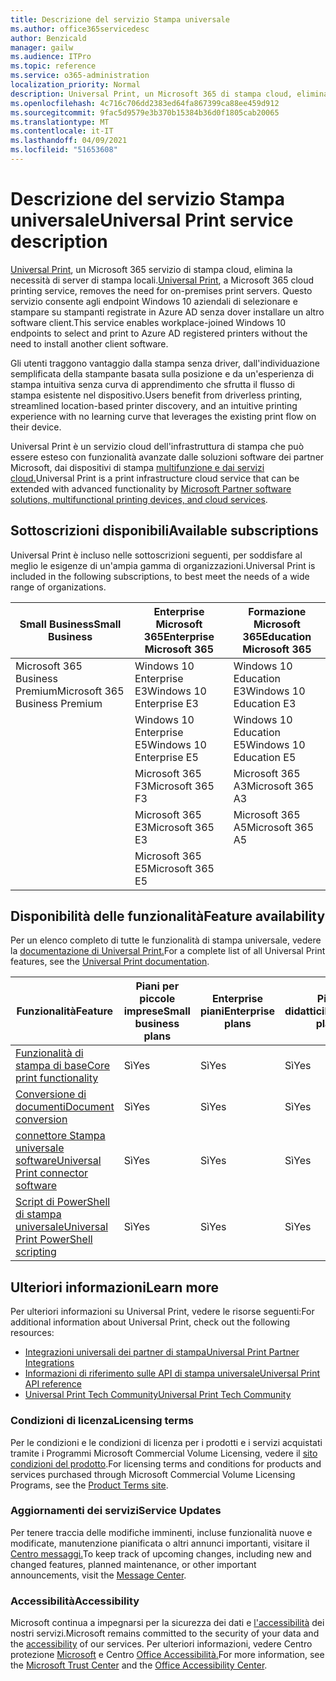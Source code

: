 ```yaml
---
title: Descrizione del servizio Stampa universale
ms.author: office365servicedesc
author: Benzicald
manager: gailw
ms.audience: ITPro
ms.topic: reference
ms.service: o365-administration
localization_priority: Normal
description: Universal Print, un Microsoft 365 di stampa cloud, elimina la necessità di server di stampa locali.
ms.openlocfilehash: 4c716c706dd2383ed64fa867399ca88ee459d912
ms.sourcegitcommit: 9fac5d9579e3b370b15384b36d0f1805cab20065
ms.translationtype: MT
ms.contentlocale: it-IT
ms.lasthandoff: 04/09/2021
ms.locfileid: "51653608"
---
```

# <a name="universal-print-service-description"></a><span data-ttu-id="e2fd3-103">Descrizione del servizio Stampa universale</span><span class="sxs-lookup"><span data-stu-id="e2fd3-103">Universal Print service description</span></span>

<span data-ttu-id="e2fd3-104">[Universal Print](https://www.microsoft.com/microsoft-365/windows/universal-print), un Microsoft 365 servizio di stampa cloud, elimina la necessità di server di stampa locali.</span><span class="sxs-lookup"><span data-stu-id="e2fd3-104">[Universal Print](https://www.microsoft.com/microsoft-365/windows/universal-print), a Microsoft 365 cloud printing service, removes the need for on-premises print servers.</span></span> <span data-ttu-id="e2fd3-105">Questo servizio consente agli endpoint Windows 10 aziendali di selezionare e stampare su stampanti registrate in Azure AD senza dover installare un altro software client.</span><span class="sxs-lookup"><span data-stu-id="e2fd3-105">This service enables workplace-joined Windows 10 endpoints to select and print to Azure AD registered printers without the need to install another client software.</span></span>

<span data-ttu-id="e2fd3-106">Gli utenti traggono vantaggio dalla stampa senza driver, dall'individuazione semplificata della stampante basata sulla posizione e da un'esperienza di stampa intuitiva senza curva di apprendimento che sfrutta il flusso di stampa esistente nel dispositivo.</span><span class="sxs-lookup"><span data-stu-id="e2fd3-106">Users benefit from driverless printing, streamlined location-based printer discovery, and an intuitive printing experience with no learning curve that leverages the existing print flow on their device.</span></span>

<span data-ttu-id="e2fd3-107">Universal Print è un servizio cloud dell'infrastruttura di stampa che può essere esteso con funzionalità avanzate dalle soluzioni software dei partner Microsoft, dai dispositivi di stampa [multifunzione e dai servizi cloud.](/universal-print/fundamentals/universal-print-partner-integrations)</span><span class="sxs-lookup"><span data-stu-id="e2fd3-107">Universal Print is a print infrastructure cloud service that can be extended with advanced functionality by [Microsoft Partner software solutions, multifunctional printing devices, and cloud services](/universal-print/fundamentals/universal-print-partner-integrations).</span></span>

## <a name="available-subscriptions"></a><span data-ttu-id="e2fd3-108">Sottoscrizioni disponibili</span><span class="sxs-lookup"><span data-stu-id="e2fd3-108">Available subscriptions</span></span>

<span data-ttu-id="e2fd3-109">Universal Print è incluso nelle sottoscrizioni seguenti, per soddisfare al meglio le esigenze di un'ampia gamma di organizzazioni.</span><span class="sxs-lookup"><span data-stu-id="e2fd3-109">Universal Print is included in the following subscriptions, to best meet the needs of a wide range of organizations.</span></span>

| <span data-ttu-id="e2fd3-110">Small Business</span><span class="sxs-lookup"><span data-stu-id="e2fd3-110">Small Business</span></span>                 | <span data-ttu-id="e2fd3-111">Enterprise Microsoft 365</span><span class="sxs-lookup"><span data-stu-id="e2fd3-111">Enterprise Microsoft 365</span></span>     | <span data-ttu-id="e2fd3-112">Formazione Microsoft 365</span><span class="sxs-lookup"><span data-stu-id="e2fd3-112">Education Microsoft 365</span></span> |
|--------------------------------|------------------------------|-------------------------|
| <span data-ttu-id="e2fd3-113">Microsoft 365 Business Premium</span><span class="sxs-lookup"><span data-stu-id="e2fd3-113">Microsoft 365 Business Premium</span></span> | <span data-ttu-id="e2fd3-114">Windows 10 Enterprise E3</span><span class="sxs-lookup"><span data-stu-id="e2fd3-114">Windows 10 Enterprise E3</span></span>     | <span data-ttu-id="e2fd3-115">Windows 10 Education E3</span><span class="sxs-lookup"><span data-stu-id="e2fd3-115">Windows 10 Education E3</span></span> |
|                                | <span data-ttu-id="e2fd3-116">Windows 10 Enterprise E5</span><span class="sxs-lookup"><span data-stu-id="e2fd3-116">Windows 10 Enterprise E5</span></span>     | <span data-ttu-id="e2fd3-117">Windows 10 Education E5</span><span class="sxs-lookup"><span data-stu-id="e2fd3-117">Windows 10 Education E5</span></span> |
|                                | <span data-ttu-id="e2fd3-118">Microsoft 365 F3</span><span class="sxs-lookup"><span data-stu-id="e2fd3-118">Microsoft 365 F3</span></span>             | <span data-ttu-id="e2fd3-119">Microsoft 365 A3</span><span class="sxs-lookup"><span data-stu-id="e2fd3-119">Microsoft 365 A3</span></span>        |
|                                | <span data-ttu-id="e2fd3-120">Microsoft 365 E3</span><span class="sxs-lookup"><span data-stu-id="e2fd3-120">Microsoft 365 E3</span></span>             | <span data-ttu-id="e2fd3-121">Microsoft 365 A5</span><span class="sxs-lookup"><span data-stu-id="e2fd3-121">Microsoft 365 A5</span></span>        |
|                                | <span data-ttu-id="e2fd3-122">Microsoft 365 E5</span><span class="sxs-lookup"><span data-stu-id="e2fd3-122">Microsoft 365 E5</span></span>             |                         |

## <a name="feature-availability"></a><span data-ttu-id="e2fd3-123">Disponibilità delle funzionalità</span><span class="sxs-lookup"><span data-stu-id="e2fd3-123">Feature availability</span></span>

<span data-ttu-id="e2fd3-124">Per un elenco completo di tutte le funzionalità di stampa universale, vedere la [documentazione di Universal Print.](/universal-print/)</span><span class="sxs-lookup"><span data-stu-id="e2fd3-124">For a complete list of all Universal Print features, see the [Universal Print documentation](/universal-print/).</span></span>

| <span data-ttu-id="e2fd3-125">Funzionalità</span><span class="sxs-lookup"><span data-stu-id="e2fd3-125">Feature</span></span>                                  | <span data-ttu-id="e2fd3-126">Piani per piccole imprese</span><span class="sxs-lookup"><span data-stu-id="e2fd3-126">Small business plans</span></span> | <span data-ttu-id="e2fd3-127">Enterprise piani</span><span class="sxs-lookup"><span data-stu-id="e2fd3-127">Enterprise plans</span></span> | <span data-ttu-id="e2fd3-128">Piani didattici</span><span class="sxs-lookup"><span data-stu-id="e2fd3-128">Education plans</span></span> |
|------------------------------------------|----------------------|------------------|-----------------|
| [<span data-ttu-id="e2fd3-129">Funzionalità di stampa di base</span><span class="sxs-lookup"><span data-stu-id="e2fd3-129">Core print functionality</span></span>](/universal-print/)             | <span data-ttu-id="e2fd3-130">Sì</span><span class="sxs-lookup"><span data-stu-id="e2fd3-130">Yes</span></span>                  | <span data-ttu-id="e2fd3-131">Sì</span><span class="sxs-lookup"><span data-stu-id="e2fd3-131">Yes</span></span>              | <span data-ttu-id="e2fd3-132">Sì</span><span class="sxs-lookup"><span data-stu-id="e2fd3-132">Yes</span></span>             |
| [<span data-ttu-id="e2fd3-133">Conversione di documenti</span><span class="sxs-lookup"><span data-stu-id="e2fd3-133">Document conversion</span></span>](/universal-print/fundamentals/universal-print-document-conversion)                  | <span data-ttu-id="e2fd3-134">Sì</span><span class="sxs-lookup"><span data-stu-id="e2fd3-134">Yes</span></span>                  | <span data-ttu-id="e2fd3-135">Sì</span><span class="sxs-lookup"><span data-stu-id="e2fd3-135">Yes</span></span>              | <span data-ttu-id="e2fd3-136">Sì</span><span class="sxs-lookup"><span data-stu-id="e2fd3-136">Yes</span></span>             |
| [<span data-ttu-id="e2fd3-137">connettore Stampa universale software</span><span class="sxs-lookup"><span data-stu-id="e2fd3-137">Universal Print connector software</span></span>](/universal-print/fundamentals/universal-print-connector-overview)   | <span data-ttu-id="e2fd3-138">Sì</span><span class="sxs-lookup"><span data-stu-id="e2fd3-138">Yes</span></span>                  | <span data-ttu-id="e2fd3-139">Sì</span><span class="sxs-lookup"><span data-stu-id="e2fd3-139">Yes</span></span>              | <span data-ttu-id="e2fd3-140">Sì</span><span class="sxs-lookup"><span data-stu-id="e2fd3-140">Yes</span></span>             |
| [<span data-ttu-id="e2fd3-141">Script di PowerShell di stampa universale</span><span class="sxs-lookup"><span data-stu-id="e2fd3-141">Universal Print PowerShell scripting</span></span>](/universal-print/fundamentals/universal-print-powershell) | <span data-ttu-id="e2fd3-142">Sì</span><span class="sxs-lookup"><span data-stu-id="e2fd3-142">Yes</span></span>                  | <span data-ttu-id="e2fd3-143">Sì</span><span class="sxs-lookup"><span data-stu-id="e2fd3-143">Yes</span></span>              | <span data-ttu-id="e2fd3-144">Sì</span><span class="sxs-lookup"><span data-stu-id="e2fd3-144">Yes</span></span>             |

## <a name="learn-more"></a><span data-ttu-id="e2fd3-145">Ulteriori informazioni</span><span class="sxs-lookup"><span data-stu-id="e2fd3-145">Learn more</span></span>

<span data-ttu-id="e2fd3-146">Per ulteriori informazioni su Universal Print, vedere le risorse seguenti:</span><span class="sxs-lookup"><span data-stu-id="e2fd3-146">For additional information about Universal Print, check out the following resources:</span></span>

- [<span data-ttu-id="e2fd3-147">Integrazioni universali dei partner di stampa</span><span class="sxs-lookup"><span data-stu-id="e2fd3-147">Universal Print Partner Integrations</span></span>](/universal-print/fundamentals/universal-print-partner-integrations)
- [<span data-ttu-id="e2fd3-148">Informazioni di riferimento sulle API di stampa universale</span><span class="sxs-lookup"><span data-stu-id="e2fd3-148">Universal Print API reference</span></span>](/graph/universal-print-concept-overview)
- [<span data-ttu-id="e2fd3-149">Universal Print Tech Community</span><span class="sxs-lookup"><span data-stu-id="e2fd3-149">Universal Print Tech Community</span></span>](https://techcommunity.microsoft.com/t5/universal-print/ct-p/UniversalPrint)

### <a name="licensing-terms"></a><span data-ttu-id="e2fd3-150">Condizioni di licenza</span><span class="sxs-lookup"><span data-stu-id="e2fd3-150">Licensing terms</span></span>

<span data-ttu-id="e2fd3-151">Per le condizioni e le condizioni di licenza per i prodotti e i servizi acquistati tramite i Programmi Microsoft Commercial Volume Licensing, vedere il [sito condizioni del prodotto](https://www.microsoft.com/licensing/terms/).</span><span class="sxs-lookup"><span data-stu-id="e2fd3-151">For licensing terms and conditions for products and services purchased through Microsoft Commercial Volume Licensing Programs, see the [Product Terms site](https://www.microsoft.com/licensing/terms/).</span></span> 

### <a name="service-updates"></a><span data-ttu-id="e2fd3-152">Aggiornamenti dei servizi</span><span class="sxs-lookup"><span data-stu-id="e2fd3-152">Service Updates</span></span>

<span data-ttu-id="e2fd3-153">Per tenere traccia delle modifiche imminenti, incluse funzionalità nuove e modificate, manutenzione pianificata o altri annunci importanti, visitare il [Centro messaggi.](/microsoft-365/admin/manage/message-center)</span><span class="sxs-lookup"><span data-stu-id="e2fd3-153">To keep track of upcoming changes, including new and changed features, planned maintenance, or other important announcements, visit the [Message Center](/microsoft-365/admin/manage/message-center).</span></span>

### <a name="accessibility"></a><span data-ttu-id="e2fd3-154">Accessibilità</span><span class="sxs-lookup"><span data-stu-id="e2fd3-154">Accessibility</span></span>

<span data-ttu-id="e2fd3-155">Microsoft continua a impegnarsi per la sicurezza dei dati e [l'accessibilità](https://www.microsoft.com/trust-center/compliance/accessibility) dei nostri servizi.</span><span class="sxs-lookup"><span data-stu-id="e2fd3-155">Microsoft remains committed to the security of your data and the [accessibility](https://www.microsoft.com/trust-center/compliance/accessibility) of our services.</span></span> <span data-ttu-id="e2fd3-156">Per ulteriori informazioni, vedere Centro protezione [Microsoft](https://www.microsoft.com/trust-center) e Centro [Office Accessibilità.](https://support.microsoft.com/topic/office-accessibility-center-resources-for-people-with-disabilities-ecab0fcf-d143-4fe8-a2ff-6cd596bddc6d)</span><span class="sxs-lookup"><span data-stu-id="e2fd3-156">For more information, see the [Microsoft Trust Center](https://www.microsoft.com/trust-center) and the [Office Accessibility Center](https://support.microsoft.com/topic/office-accessibility-center-resources-for-people-with-disabilities-ecab0fcf-d143-4fe8-a2ff-6cd596bddc6d).</span></span>